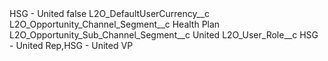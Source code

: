 <?xml version="1.0" encoding="UTF-8"?>
<CustomMetadata xmlns="http://soap.sforce.com/2006/04/metadata" xmlns:xsi="http://www.w3.org/2001/XMLSchema-instance" xmlns:xsd="http://www.w3.org/2001/XMLSchema">
    <label>HSG - United</label>
    <protected>false</protected>
    <values>
        <field>L2O_DefaultUserCurrency__c</field>
        <value xsi:nil="true"/>
    </values>
    <values>
        <field>L2O_Opportunity_Channel_Segment__c</field>
        <value xsi:type="xsd:string">Health Plan</value>
    </values>
    <values>
        <field>L2O_Opportunity_Sub_Channel_Segment__c</field>
        <value xsi:type="xsd:string">United</value>
    </values>
    <values>
        <field>L2O_User_Role__c</field>
        <value xsi:type="xsd:string">HSG - United Rep,HSG - United VP</value>
    </values>
</CustomMetadata>
